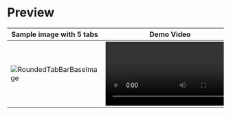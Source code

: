# Preview

| Sample image with 5 tabs | Demo Video |
| --- | --- |
| ![RoundedTabBarBaseImage](https://github.com/helloitsmeangel/RoundedTabBar/assets/10169224/c3411a20-6366-4952-b821-b3cec1e2b706) | <video src="https://github.com/helloitsmeangel/RoundedTabBar/assets/10169224/52533c05-9c7e-4220-8bc7-50680329e190" /> |

